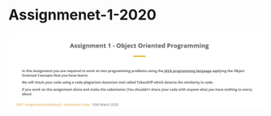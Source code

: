 #  Assignmenet-1-2020 
![Assignment](https://github.com/rivinduchamath/Assignmenet-1-2020/blob/master/as1.PNG)
